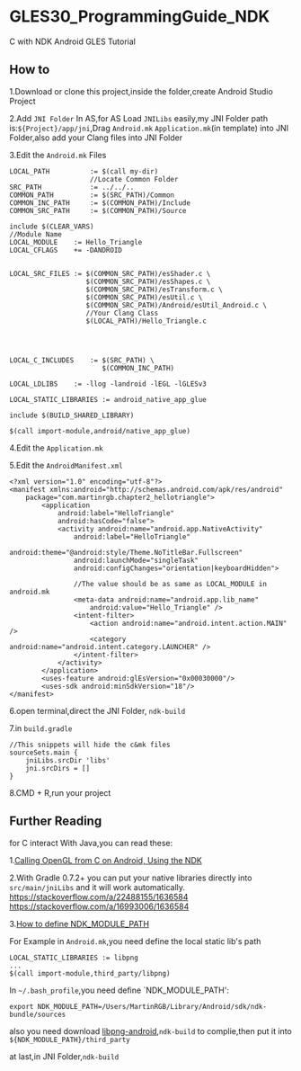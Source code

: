# GLES30_ProgrammingGuide_NDK
C with NDK Android GLES Tutorial

## How to

1.Download or clone this project,inside the folder,create Android Studio Project

2.Add `JNI Folder` In AS,for AS Load `JNILibs` easily,my JNI Folder path is:`${Project}/app/jni`,Drag `Android.mk` `Application.mk`(in template) into JNI Folder,also add your Clang files into JNI Folder

3.Edit the `Android.mk` Files

```
LOCAL_PATH          := $(call my-dir)
                    //Locate Common Folder
SRC_PATH            := ../../.. 
COMMON_PATH         := $(SRC_PATH)/Common
COMMON_INC_PATH     := $(COMMON_PATH)/Include
COMMON_SRC_PATH     := $(COMMON_PATH)/Source

include $(CLEAR_VARS)
//Module Name
LOCAL_MODULE    := Hello_Triangle
LOCAL_CFLAGS    += -DANDROID


LOCAL_SRC_FILES := $(COMMON_SRC_PATH)/esShader.c \
                   $(COMMON_SRC_PATH)/esShapes.c \
                   $(COMMON_SRC_PATH)/esTransform.c \
                   $(COMMON_SRC_PATH)/esUtil.c \
                   $(COMMON_SRC_PATH)/Android/esUtil_Android.c \
                   //Your Clang Class 
                   $(LOCAL_PATH)/Hello_Triangle.c
                   
                   
                   

LOCAL_C_INCLUDES    := $(SRC_PATH) \
                       $(COMMON_INC_PATH)
                   
LOCAL_LDLIBS    := -llog -landroid -lEGL -lGLESv3

LOCAL_STATIC_LIBRARIES := android_native_app_glue

include $(BUILD_SHARED_LIBRARY)

$(call import-module,android/native_app_glue)
```

4.Edit the `Application.mk`

5.Edit the `AndroidManifest.xml`

```
<?xml version="1.0" encoding="utf-8"?>
<manifest xmlns:android="http://schemas.android.com/apk/res/android"
    package="com.martinrgb.chapter2_hellotriangle">
        <application
            android:label="HelloTriangle"
            android:hasCode="false">
            <activity android:name="android.app.NativeActivity"
                android:label="HelloTriangle"
                android:theme="@android:style/Theme.NoTitleBar.Fullscreen"
                android:launchMode="singleTask"
                android:configChanges="orientation|keyboardHidden">
            
                //The value should be as same as LOCAL_MODULE in android.mk
                <meta-data android:name="android.app.lib_name"
                    android:value="Hello_Triangle" />
                <intent-filter>
                    <action android:name="android.intent.action.MAIN" />
                    <category android:name="android.intent.category.LAUNCHER" />
                </intent-filter>
            </activity>
        </application>
        <uses-feature android:glEsVersion="0x00030000"/>
        <uses-sdk android:minSdkVersion="18"/>
</manifest>
```

6.open terminal,direct the JNI Folder, `ndk-build`

7.in `build.gradle`
```
//This snippets will hide the c&mk files
sourceSets.main {
    jniLibs.srcDir 'libs'
    jni.srcDirs = []
}
```

8.CMD + R,run your project

## Further Reading

for C interact With Java,you can read these:

1.[Calling OpenGL from C on Android, Using the NDK](http://www.learnopengles.com/calling-opengl-from-android-using-the-ndk/)

2.With Gradle 0.7.2+ you can put your native libraries directly into `src/main/jniLibs` and it will work automatically. https://stackoverflow.com/a/22488155/1636584 https://stackoverflow.com/a/16993006/1636584

3.[How to define NDK_MODULE_PATH](https://stackoverflow.com/questions/8549691/how-to-specify-directory-for-ndk-module-path)

For Example in `Android.mk`,you need define the local static lib's path

```
LOCAL_STATIC_LIBRARIES := libpng
...
$(call import-module,third_party/libpng)
```

In `~/.bash_profile`,you need define `NDK_MODULE_PATH':

```
export NDK_MODULE_PATH=/Users/MartinRGB/Library/Android/sdk/ndk-bundle/sources
```

also you need download [libpng-android](https://github.com/julienr/libpng-android),`ndk-build` to complie,then put it into `${NDK_MODULE_PATH}/third_party`

at last,in JNI Folder,`ndk-build`
